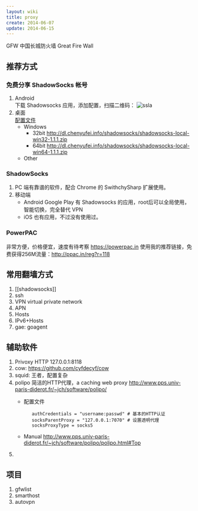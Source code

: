 ```yaml
---
layout: wiki
title: proxy
create: 2014-06-07
update: 2014-06-15
---
```


GFW 中国长城防火墙 Great Fire Wall

## 推荐方式
### 免费分享 ShadowSocks 帐号
1. Android  
下载 Shadowsocks 应用，添加配置，扫描二维码：
![ssla](http://wogong.qiniudn.com/ssla.png)
2. 桌面  
[配置文件](http://wogong.qiniudn.com/config.json)
    - Windows
        - 32bit <http://dl.chenyufei.info/shadowsocks/shadowsocks-local-win32-1.1.1.zip>
        - 64bit <http://dl.chenyufei.info/shadowsocks/shadowsocks-local-win64-1.1.1.zip>
    - Other


### ShadowSocks
1. PC 端有靠谱的软件，配合 Chrome 的 SwithchySharp 扩展使用。
2. 移动端
   - Android Google Play 有 Shadowsocks 的应用，root后可以全局使用，智能切换，完全替代 VPN
   - iOS 也有应用，不过没有使用过。

### PowerPAC
非常方便，价格便宜，速度有待考察
https://powerpac.in
使用我的推荐链接，免费获得256M流量：http://ppac.in/reg?r=118

## 常用翻墙方式
1. [[shadowsocks]]
2. ssh
3. VPN virtual private network
4. APN
5. Hosts
6. IPv6+Hosts
7. gae: goagent

## 辅助软件
1. Privoxy HTTP 127.0.0.1:8118
2. cow: https://github.com/cyfdecyf/cow
3. squid: 王者，配置复杂
4. polipo 简洁的HTTP代理，a caching web proxy  http://www.pps.univ-paris-diderot.fr/~jch/software/polipo/  
   - 配置文件

            authCredentials = "username:passwd" # 基本的HTTP认证
            socksParentProxy = "127.0.0.1:7070" # 设置透明代理
            socksProxyType = socks5
   - Manual http://www.pps.univ-paris-diderot.fr/~jch/software/polipo/polipo.html#Top 
5. 

## 项目
1. gfwlist
2. smarthost
3. autovpn
